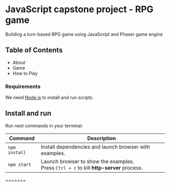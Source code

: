 # JavaScript capstone project - RPG game

Building a turn-based RPG game using JavaScript and Phaser game engine

## Table of Contents

- About
- Game
- How to Play

### Requirements

We need [Node.js](https://nodejs.org) to install and run scripts.

## Install and run

Run next commands in your terminal:

| Command       | Description                                                                                 |
| ------------- | ------------------------------------------------------------------------------------------- |
| `npm install` | Install dependencies and launch browser with examples.                                      |
| `npm start`   | Launch browser to show the examples. <br> Press `Ctrl + c` to kill **http-server** process. |

=======
